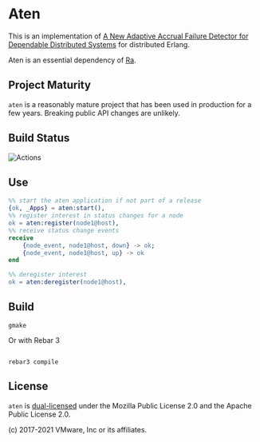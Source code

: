 # Aten

This is an implementation of [A New Adaptive Accrual Failure Detector for Dependable Distributed Systems](https://dl.acm.org/citation.cfm?id=1244129)
for distributed Erlang.

Aten is an essential dependency of [Ra](https://github.com/rabbitmq/ra).

## Project Maturity

`aten` is a reasonably mature project that has been used in production
for a few years. Breaking public API changes are unlikely.

## Build Status

![Actions](https://github.com/rabbitmq/aten/actions/workflows/tests.yml/badge.svg)

## Use

``` erl
%% start the aten application if not part of a release
{ok, _Apps} = aten:start(),
%% register interest in status changes for a node
ok = aten:register(node1@host),
%% receive status change events
receive
    {node_event, node1@host, down} -> ok;
    {node_event, node1@host, up} -> ok
end

%% deregister interest
ok = aten:deregister(node1@host),
```

## Build

``` shell
gmake
```

Or with Rebar 3

``` shell

rebar3 compile
```

## License

`aten` is [dual-licensed](./LICENSE) under the Mozilla Public License 2.0
and the Apache Public License 2.0.

(c) 2017-2021 VMware, Inc or its affiliates.
